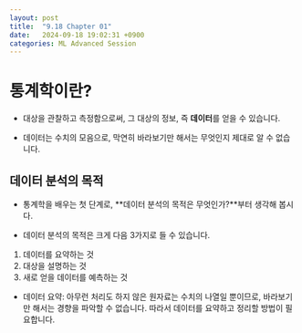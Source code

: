 ```yaml
---
layout: post
title:  "9.18 Chapter 01"
date:   2024-09-18 19:02:31 +0900
categories: ML Advanced Session
---
```


# 통계학이란?

* 대상을 관찰하고 측정함으로써, 그 대상의 정보, 즉 **데이터**를 얻을 수 있습니다.

* 데이터는 수치의 모음으로, 막연히 바라보기만 해서는 무엇인지 제대로 알 수 없습니다.

## 데이터 분석의 목적
* 통계학을 배우는 첫 단계로, **데이터 분석의 목적은 무엇인가?**부터 생각해 봅시다.

* 데이터 분석의 목적은 크게 다음 3가지로 들 수 있습니다.
1. 데이터를 요약하는 것
2. 대상을 설명하는 것
3. 새로 얻을 데이터를 예측하는 것

* 데이터 요약: 아무런 처리도 하지 않은 원자료는 수치의 나열일 뿐이므로, 바라보기만 해서는 경향을 파악할 수 없습니다. 따라서 데이터를 요약하고 정리할 방법이 필요합니다.
